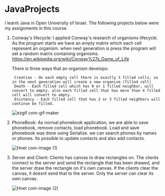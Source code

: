 # JavaProjects

I learnt Java in Open University of Israel. The following projects below were my assignments in this course.


1. Conway's lifecycle:
   I applied Conway's research of organisms lifecycle.
   As the program starts we have an empty matrix which each cell represent an organism. when next generation is press the program will set a random matrix containing organisms. https://en.wikipedia.org/wiki/Conway%27s_Game_of_Life
   
   There is three ways that an organism develops:
   
        Creation - On each empty cell there is exactly 3 filled cells, so in the next generation will create a new organism (filled cell)
        Death - Each filled cell which has 0 or 1 filled neighbor, will convert to empty. also each filled cell that has more than 4 filled cell will convert to empty.
        Existency - Each filled cell that has 2 or 3 filled neighbors will continue be filled.
       
   ![ezgif com-gif-maker](https://user-images.githubusercontent.com/64331443/155858293-7d75d5cc-ef32-470f-821c-ca43abc4acad.gif)


2. PhoneBook:
   As normal phonebook application, we are able to save phonebook, remove contacts, load phonebook.
   Load and save phonebook was done using Serialize. we can search phones by names or phones.
   Its possible to update contacts and also add contacts.
   
   ![Hnet com-image (1)](https://user-images.githubusercontent.com/64331443/155857668-97631242-a099-44e6-8125-c24aa664cad0.jpg)

3. Server and Client:
   Clients has canvas to draw rectangles on. The clients connect to the server and send the rectangle that has been drawed, and the server draw the rectangle on it's own canvas.
   If the clients clear the canvas, it doesnt send that to the server. Only the server can clear its own canvas.
   
   ![Hnet com-image (2)](https://user-images.githubusercontent.com/64331443/155857821-dba30b8f-7918-4a07-a164-9c87024eaca3.jpg)

   
